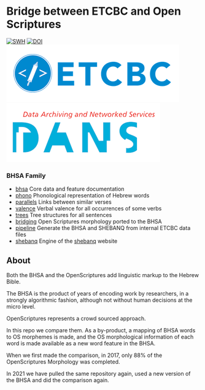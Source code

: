 # Bridge between ETCBC and Open Scriptures

[![SWH](https://archive.softwareheritage.org/badge/origin/https://github.com/ETCBC/bridging/)](https://archive.softwareheritage.org/browse/origin/https://github.com/ETCBC/bridging/)
[![DOI](https://zenodo.org/badge/116673254.svg)](https://zenodo.org/badge/latestdoi/116673254)
[![etcbc](programs/images/etcbc.png)](http://www.etcbc.nl)
[![dans](programs/images/dans.png)](https://dans.knaw.nl/en)

### BHSA Family

* [bhsa](https://github.com/etcbc/bhsa) Core data and feature documentation
* [phono](https://github.com/etcbc/phono) Phonological representation of Hebrew words
* [parallels](https://github.com/etcbc/parallels) Links between similar verses
* [valence](https://github.com/etcbc/valence) Verbal valence for all occurrences
  of some verbs
* [trees](https://github.com/etcbc/trees) Tree structures for all sentences
* [bridging](https://github.com/etcbc/bridging) Open Scriptures morphology
  ported to the BHSA
* [pipeline](https://github.com/etcbc/pipeline) Generate the BHSA and SHEBANQ
  from internal ETCBC data files
* [shebanq](https://github.com/etcbc/shebanq) Engine of the
  [shebanq](https://shebanq.ancient-data.org) website

## About

Both the BHSA and the OpenScriptures add linguistic markup to the Hebrew Bible.

The BHSA is the product of years of encoding work by researchers,
in a strongly algorithmic fashion,
although not without human decisions at the micro level.

OpenScriptures represents a crowd sourced approach.

In this repo we compare them.
As a by-product, a mapping of BHSA words to OS morphemes is made,
and the OS morphological information of each word is made available
as a new word feature in the BHSA.

When we first made the comparison, in 2017,
only 88% of the OpenScriptures Morphology was completed.

In 2021 we have pulled the same repository again, used a new version of the BHSA
and did the comparison again.

